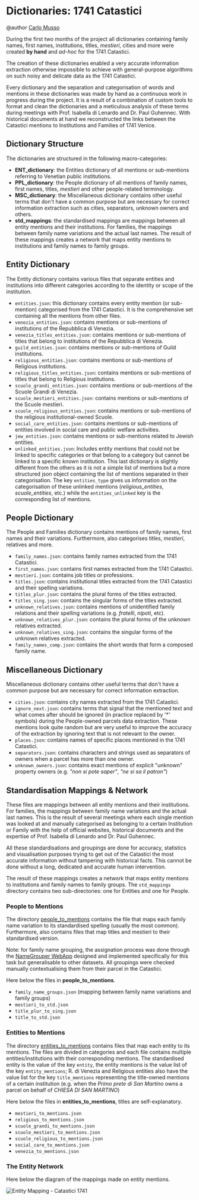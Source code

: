 # Dictionaries: 1741 Catastici

@author [Carlo Musso](https://github.com/CaiMusso)

During the first two months of the project all dictionaries containing family names, first names, institutions, titles, *mestieri*, cities and more were created **by hand** and *ad-hoc* for the 1741 Catastici. 

The creation of these dictionaries enabled a very accurate information extraction otherwise impossible to achieve with general-purpose algorithms on such noisy and delicate data as the 1741 Catastici.

Every dictionary and the separation and categorisation of words and mentions in these dictionaries was made by hand as a continuous work in progress during the project. It is a result of a combination of custom tools to format and clean the dictionaries and a meticulous analysis of these terms during meetings with Prof. Isabella di Lenardo and Dr. Paul Guhennec. With historical documents at hand we reconstructed the links between the Catastici mentions to Institutions and Families of 1741 Venice.

## Dictionary Structure
The dictionaries are structured in the following macro-categories:
- **ENT_dictionary**: the Entities dictionary of all mentions or sub-mentions referring to Venetian public institutions.
- **PPL_dictionary**: the People dictionary of all mentions of family names, first names, titles, *mestieri* and other people-related terminology.
- **MSC_dictionary**: the Miscellaneous dictionary contains other useful terms that don't have a common purpose but are necessary for correct information extraction such as cities, separators, unknown owners and others.
- **std_mappings**: the standardised mappings are mappings between all entity mentions and their institutions. For families, the mappings between family name variations and the actual last names. The result of these mappings creates a network that maps entity mentions to institutions and family names to family groups.

## Entity Dictionary
The Entity dictionary contains various files that separate entities and institutions into different categories according to the identity or scope of the institution.

- `entities.json`: this dictionary contains every entity mention (or sub-mention) categorised from the 1741 Catastici. It is the comprehensive set containing all the mentions from other files.
- `venezia_entities.json`: contains mentions or sub-mentions of institutions of the Repubblica di Venezia.
- `venezia_titles_entities.json`: contains mentions or sub-mentions of titles that belong to institutions of the Repubblica di Venezia.
- `guild_entities.json`: contains mentions or sub-mentions of Guild institutions.
- `religious_entities.json`: contains mentions or sub-mentions of Religious institutions.
- `religious_titles_entities.json`: contains mentions or sub-mentions of titles that belong to Religious institutions.
- `scuole_grandi_entities.json`: contains mentions or sub-mentions of the Scuole Grandi di Venezia.
- `scuole_mestieri_entities.json`: contains mentions or sub-mentions of the Scuole mestieri.
- `scuole_religious_entities.json`: contains mentions or sub-mentions of the religious institutional-owned Scuole.
- `social_care_entities.json`: contains mentions or sub-mentions of entities involved in social care and public welfare activities.
- `jew_entities.json`: contains mentions or sub-mentions related to Jewish entities.
- `unlinked_entities.json`: Includes entity mentions that could not be linked to specific categories or that belong to a category but cannot be linked to a specific known institution. This last dictionary is slightly different from the others as it is not a simple list of mentions but a more structured json object containing the list of mentions separated in their categorisation. The key `entities_type` gives us information on the categorisation of these unlinked mentions (*religious_entities*, *scuole_entities*, etc.) while the `entities_unlinked` key is the corresponding list of mentions.

## People Dictionary
The People and Families dictionary contains mentions of family names, first names and their variations. Furthermore, also categorises titles, *mestieri*, relatives and more.

- `family_names.json`: contains family names extracted from the 1741 Catastici.
- `first_names.json`: contains first names extracted from the 1741 Catastici.
- `mestieri.json`: contains job titles or professions.
- `titles.json`: contains institutional titles extracted from the 1741 Catastici and their spelling variations.
- `titles_plur.json`: contains the plural forms of the titles extracted.
- `titles_sing.json`: contains the singular forms of the titles extracted.
- `unknown_relatives.json`: contains mentions of unidentified family relations and their spelling variations (e.g. *fratelli*, *nipoti*, etc).
- `unknown_relatives_plur.json`: contains the plural forms of the unknown relatives extracted.
- `unknown_relatives_sing.json`: contains the singular forms of the unknown relatives extracted.
- `family_names_comp.json`: contains the short words that form a composed family name.

## Miscellaneous Dictionary
Miscellaneous dictionary contains other useful terms that don't have a common purpose but are necessary for correct information extraction.

- `cities.json`: contains city names extracted from the 1741 Catastici.
- `ignore_next.json`: contains terms that signal that the mentioned text and what comes after should be ignored (in practice replaced by '*' symbols) during the People-owned parcels data extraction. These mentions look quite random but are very useful to improve the accuracy of the extraction by ignoring text that is not relevant to the owner.
- `places.json`: contains names of specific places mentioned in the 1741 Catastici.
- `separators.json`: contains characters and strings used as separators of owners when a parcel has more than one owner.
- `unknown_owners.json`: contains exact mentions of explicit "unknown" property owners (e.g. *"non si pote saper"*, *"ne si sa il patron"*)

## Standardisation Mappings & Network
These files are mappings between all entity mentions and their institutions. For families, the mappings between family name variations and the actual last names. This is the result of several meetings where each single mention was looked at and manually categorised as belonging to a certain Institution or Family with the help of official websites, historical documents and the expertise of Prof. Isabella di Lenardo and Dr. Paul Guhennec.

All these standardisations and groupings are done for accuracy, statistics and visualisation purposes trying to get out of the Catastici the most accurate information without tampering with historical facts. This cannot be done without a long, dedicated and accurate human intervention.

The result of these mappings creates a network that maps entity mentions to institutions and family names to family groups. The `std_mappings` directory contains two sub-directories: one for Entities and one for People.

### People to Mentions
The directory [people_to_mentions](/dictionaries/std_mappings/people_to_mentions/) contains the file that maps each family name variation to its standardised spelling (usually the most common). Furthermore, also contains files that map titles and mestieri to their standardised version.

Note: for family name grouping, the assignation process was done through the [NameGrouper WebApp](https://namegrouper-dhlab-epfl.vercel.app) designed and implemented specifically for this task but generalisable to other datasets. All groupings were checked manually contextualising them from their parcel in the Catastici.

Here below the files in **people_to_mentions**.
- `family_name_groups.json` (mapping between family name variations and family groups)
- `mestieri_to_std.json`
- `title_plur_to_sing.json`
- `title_to_std.json`

### Entities to Mentions
The directory [entities_to_mentions](/dictionaries/std_mappings/entities_to_mentions/) contains files that map each entity to its mentions. The files are divided in categories and each file contains multiple entities/institutions with their corresponding mentions. The standardised entity is the value of the key `entity`, the entity mentions is the value list of the key `entity_mentions`; R. di Venezia and Religious entities also have the value list for the key `title_mentions` representing the title-owned mentions of a certain institution (e.g. when the *Primo prete di San Martino* owns a parcel on behalf of *CHIESA DI SAN MARTINO*)

Here below the files in **entities_to_mentions**, titles are self-explanatory.
- `mestieri_to_mentions.json`
- `religious_to_mentions.json`
- `scuole_grandi_to_mentions.json`
- `scuole_mestieri_to_mentions.json`
- `scuole_religious_to_mentions.json`
- `social_care_to_mentions.json`
- `venezia_to_mentions.json`

### The Entity Network
Here below the diagram of the mappings made on entity mentions.

![Entity Mapping - Catastici 1741](https://github.com/CaiMusso/venice-catastici-1741-index/assets/47753346/4edf83d9-b501-4b9c-9685-053ff50b998d)


